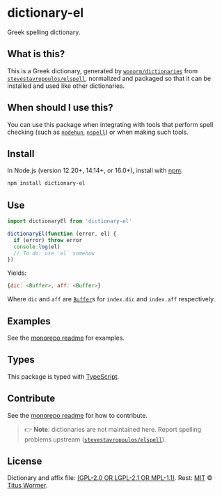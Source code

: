 # dictionary-el

Greek spelling dictionary.

## What is this?

This is a Greek dictionary,
generated by [`wooorm/dictionaries`][dictionaries] from
[`stevestavropoulos/elspell`][source],
normalized and packaged so that it can be installed and used like other
dictionaries.

## When should I use this?

You can use this package when integrating with tools that perform spell checking
(such as [`nodehun`][nodehun], [`nspell`][nspell]) or when making such tools.

## Install

In Node.js (version 12.20+, 14.14+, or 16.0+), install with [npm][]:

```sh
npm install dictionary-el
```

## Use

```js
import dictionaryEl from 'dictionary-el'

dictionaryEl(function (error, el) {
  if (error) throw error
  console.log(el)
  // To do: use `el` somehow
})
```

Yields:

```js
{dic: <Buffer>, aff: <Buffer>}
```

Where `dic` and `aff` are [`Buffer`][buffer]s for `index.dic` and `index.aff`
respectively.

## Examples

See the [monorepo readme][dictionaries] for examples.

## Types

This package is typed with [TypeScript][].

## Contribute

See the [monorepo readme][dictionaries] for how to contribute.

> 👉 **Note**: dictionaries are not maintained here.
> Report spelling problems upstream ([`stevestavropoulos/elspell`][source]).

## License

Dictionary and affix file: [(GPL-2.0 OR LGPL-2.1 OR MPL-1.1)](https://github.com/wooorm/dictionaries/blob/main/dictionaries/el/license).
Rest: [MIT][] © [Titus Wormer][home].

[hunspell]: https://hunspell.github.io

[nodehun]: https://github.com/nathanjsweet/nodehun

[nspell]: https://github.com/wooorm/nspell

[macos]: https://github.com/wooorm/dictionaries#example-use-with-macos

[source]: https://github.com/stevestavropoulos/elspell

[npm]: https://docs.npmjs.com/cli/install

[dictionaries]: https://github.com/wooorm/dictionaries

[mit]: https://github.com/wooorm/dictionaries/blob/main/license

[buffer]: https://nodejs.org/api/buffer.html#buffer_buffer

[home]: https://wooorm.com

[typescript]: https://www.typescriptlang.org
